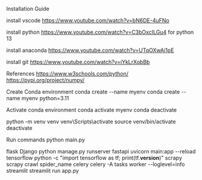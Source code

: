 Installation Guide

install vscode 
https://www.youtube.com/watch?v=bN6DE-4uFNo

install python 
https://www.youtube.com/watch?v=C3bOxcILGu4 for python 13

install anaconda
https://www.youtube.com/watch?v=UTqOXwAi1pE

install git
https://www.youtube.com/watch?v=iYkLrXobBb

References 
https://www.w3schools.com/python/
https://pypi.org/project/numpy/

Create Conda environment
conda create --name myenv
conda create --name myenv python=3.11

Activate conda environment
conda activate myenv
conda deactivate


python -m venv venv
venv\Scripts\activate
source venv/bin/activate
deactivate


Run commands 
python main.py

flask
Django python manage.py runserver
fastapi uvicorn main:app --reload
tensorflow python -c "import tensorflow as tf; print(tf.__version__)"
scrapy scrapy crawl spider_name
celery celery -A tasks worker --loglevel=info
streamlit streamlit run app.py
